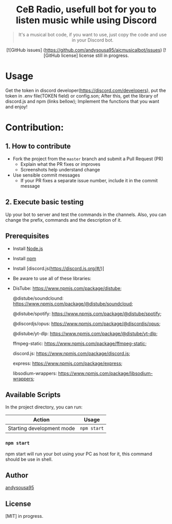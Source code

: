 <h1 align="center">
 CeB Radio, usefull bot for you to listen music while using Discord
</h1>
<div align="center" >

> It's a musical bot code, if you want to use, just copy the code and use in your Discord bot. 


[![GitHub issues]
(https://github.com/andysousa95/aicmusicalbot/issues)
[![GitHub license] license still in progress.

</div>

# Usage

Get the token in discord developer(https://discord.com/developers), put the token in .env file(TOKEN field) or config.son;
After this, get the library of discord.js and npm (links bellow);
Implement the functions that you want and enjoy!

# Contribution:

## 1. How to contribute

- Fork the project from the `master` branch and submit a Pull Request (PR)
  - Explain what the PR fixes or improves
  - Screenshots help understand change
- Use sensible commit messages
  - If your PR fixes a separate issue number, include it in the commit message

## 2. Execute basic testing

Up your bot to server and test the commands in the channels. Also, you can change the prefix, commands and the description of it.


## Prerequisites

- Install [Node.js](https://nodejs.org)

- Install [npm](https://www.npmjs.com/)

- Install [discord.js(https://discord.js.org/#/)]

- Be aware to use all of these libraries:
-  
    DisTube: https://www.npmjs.com/package/distube;

    @distube/soundclound: https://www.npmjs.com/package/@distube/soundcloud;

    @distube/spotify: https://www.npmjs.com/package/@distube/spotify;

    @discordjs/opus: https://www.npmjs.com/package/@discordjs/opus;

    @distube/yt-dlp: https://www.npmjs.com/package/@distube/yt-dlp;

    ffmpeg-static: https://www.npmjs.com/package/ffmpeg-static;

    discord.js: https://www.npmjs.com/package/discord.js;

    express: https://www.npmjs.com/package/express;

    libsodium-wrappers: https://www.npmjs.com/package/libsodium-wrappers;


## Available Scripts

In the project directory, you can run:

| Action                             | Usage               |
| ---------------------------------- | ------------------- |
| Starting development mode          | `npm start`         |

### `npm start`

npm start will run your bot using your PC as host for it, this command should be use in shell.

## Author

[andysousa95](https://twitter.com/filler753)

## License

[MIT] in progress.
